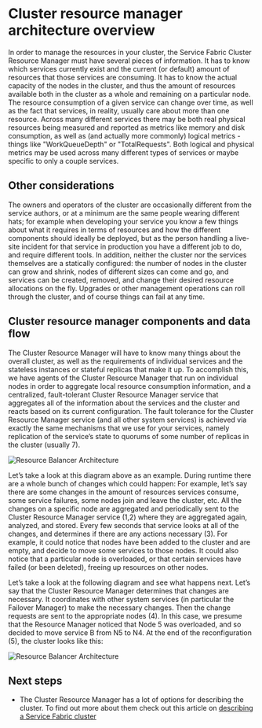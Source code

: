 <properties
   pageTitle="Resource Manager Architecture | Microsoft Azure"
   description="An architectural overview of Service Fabric Cluster Resource Manager."
   services="service-fabric"
   documentationCenter=".net"
   authors="masnider"
   manager="timlt"
   editor=""/>

<tags
   ms.service="Service-Fabric"
   ms.devlang="dotnet"
   ms.topic="article"
   ms.tgt_pltfrm="NA"
   ms.workload="NA"
   ms.date="08/19/2016"
   ms.author="masnider"/>

# Cluster resource manager architecture overview
In order to manage the resources in your cluster, the Service Fabric Cluster Resource Manager must have several pieces of information. It has to know which services currently exist and the current (or default) amount of resources that those services are consuming. It has to know the actual capacity of the nodes in the cluster, and thus the amount of resources available both in the cluster as a whole and remaining on a particular node. The resource consumption of a given service can change over time, as well as the fact that services, in reality, usually care about more than one resource. Across many different services there may be both real physical resources being measured and reported as metrics like memory and disk consumption, as well as (and actually more commonly) logical metrics - things like "WorkQueueDepth" or "TotalRequests". Both logical and physical metrics may be used across many different types of services or maybe specific to only a couple services.

## Other considerations
The owners and operators of the cluster are occasionally different from the service authors, or at a minimum are the same people wearing different hats; for example when developing your service you know a few things about what it requires in terms of resources and how the different components should ideally be deployed, but as the person handling a live-site incident for that service in production you have a different job to do, and require different tools. In addition, neither the cluster nor the services themselves are a statically configured: the number of nodes in the cluster can grow and shrink, nodes of different sizes can come and go, and services can be created, removed, and change their desired resource allocations on the fly. Upgrades or other management operations can roll through the cluster, and of course things can fail at any time.

## Cluster resource manager components and data flow
The Cluster Resource Manager will have to know many things about the overall cluster, as well as the requirements of individual services and the stateless instances or stateful replicas that make it up. To accomplish this, we have agents of the Cluster Resource Manager that run on individual nodes in order to aggregate local resource consumption information, and a centralized, fault-tolerant Cluster Resource Manager service that aggregates all of the information about the services and the cluster and reacts based on its current configuration. The fault tolerance for the Cluster Resource Manager service (and all other system services) is achieved via exactly the same mechanisms that we use for your services, namely replication of the service’s state to quorums of some number of replicas in the cluster (usually 7).

![Resource Balancer Architecture][Image1]

Let’s take a look at this diagram above as an example. During runtime there are a whole bunch of changes which could happen: For example, let’s say there are some changes in the amount of resources services consume, some service failures, some nodes join and leave the cluster, etc. All the changes on a specific node are aggregated and periodically sent to the Cluster Resource Manager service (1,2) where they are aggregated again, analyzed, and stored. Every few seconds that service looks at all of the changes, and determines if there are any actions necessary (3). For example, it could notice that nodes have been added to the cluster and are empty, and decide to move some services to those nodes. It could also notice that a particular node is overloaded, or that certain services have failed (or been deleted), freeing up resources on other nodes.

Let’s take a look at the following diagram and see what happens next. Let’s say that the Cluster Resource Manager determines that changes are necessary. It coordinates with other system services (in particular the Failover Manager) to make the necessary changes. Then the change requests are sent to the appropriate nodes (4). In this case, we presume that the Resource Manager noticed that Node 5 was overloaded, and so decided to move service B from N5 to N4. At the end of the reconfiguration (5), the cluster looks like this:

![Resource Balancer Architecture][Image2]

## Next steps
- The Cluster Resource Manager has a lot of options for describing the cluster. To find out more about them check out this article on [describing a Service Fabric cluster](service-fabric-cluster-resource-manager-cluster-description.md)

[Image1]:./media/service-fabric-cluster-resource-manager-architecture/Service-Fabric-Resource-Manager-Architecture-Activity-1.png
[Image2]:./media/service-fabric-cluster-resource-manager-architecture/Service-Fabric-Resource-Manager-Architecture-Activity-2.png
